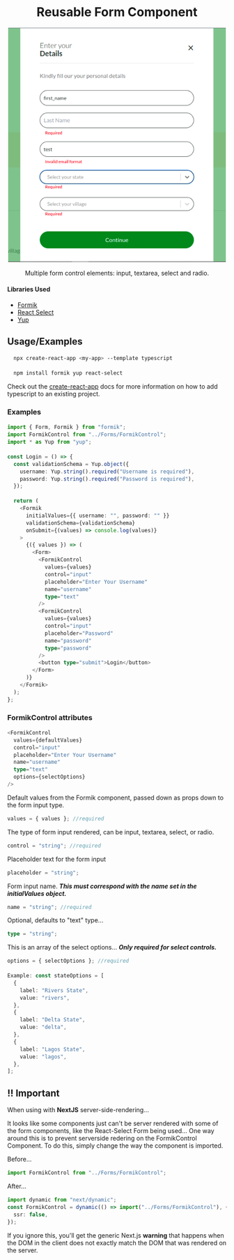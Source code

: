 <center> <h1>Reusable Form Component</h1> </center>

<p align="center">
  <img src="./demo.png" alt="demo preview" width="500"/>
</p>

<p align="center">
  Multiple form control elements: input, textarea, select and radio.
</p>

#### Libraries Used

- [Formik](https://formik.org/)
- [React Select](https://react-select.com/home)
- [Yup](https://www.npmjs.com/package/yup)

##

## Usage/Examples

```bash
  npx create-react-app <my-app> --template typescript

  npm install formik yup react-select
```

Check out the [create-react-app](https://create-react-app.dev/docs/adding-typescript/) docs
for more information on how to add typescript to an existing project.

### Examples

```typescript
import { Form, Formik } from "formik";
import FormikControl from "../Forms/FormikControl";
import * as Yup from "yup";

const Login = () => {
  const validationSchema = Yup.object({
    username: Yup.string().required("Username is required"),
    password: Yup.string().required("Password is required"),
  });

  return (
    <Formik
      initialValues={{ username: "", password: "" }}
      validationSchema={validationSchema}
      onSubmit={(values) => console.log(values)}
    >
      {({ values }) => (
        <Form>
          <FormikControl
            values={values}
            control="input"
            placeholder="Enter Your Username"
            name="username"
            type="text"
          />
          <FormikControl
            values={values}
            control="input"
            placeholder="Password"
            name="password"
            type="password"
          />
          <button type="submit">Login</button>
        </Form>
      )}
    </Formik>
  );
};
```

### FormikControl attributes

```typescript
<FormikControl
  values={defaultValues}
  control="input"
  placeholder="Enter Your Username"
  name="username"
  type="text"
  options={selectOptions}
/>
```

Default values from the Formik component, passed down as props down to the form input type.

```typescript
values = { values }; //required
```

The type of form input rendered, can be input, textarea, select, or radio.

```typescript
control = "string"; //required
```

Placeholder text for the form input

```typescript
placeholder = "string";
```

Form input name. **_This must correspond with the name set in the initialValues object._**

```typescript
name = "string"; //required
```

Optional, defaults to "text" type...

```typescript
type = "string";
```

This is an array of the select options...
**_Only required for select controls._**

```typescript
options = { selectOptions }; //required

Example: const stateOptions = [
  {
    label: "Rivers State",
    value: "rivers",
  },
  {
    label: "Delta State",
    value: "delta",
  },
  {
    label: "Lagos State",
    value: "lagos",
  },
];
```

## !! Important

When using with **NextJS** server-side-rendering...

It looks like some components just can't be server rendered with some of the form components,
like the React-Select Form being used...
One way around this is to prevent serverside redering on the FormikControl Component.
To do this, simply change the way the component is imported.

Before...

```typescript
import FormikControl from "../Forms/FormikControl";
```

After...

```typescript
import dynamic from "next/dynamic";
const FormikControl = dynamic(() => import("../Forms/FormikControl"), {
  ssr: false,
});
```

If you ignore this, you'll get the generic Next.js **warning** that happens when the DOM in the client does not exactly match the DOM that was rendered on the server.
